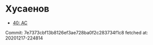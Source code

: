 # Хусаенов
- [40: AC](40.md)

Commit: 7e7373cbf13b8126ef3ae728ba0f2c283734f1c8
 fetched at: 20201217-224814
